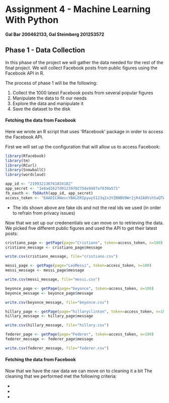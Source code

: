 # Assignment 4 - Machine Learning With Python

#### Gal Bar 200462133, Gal Steimberg 201253572

## Phase 1 - Data Collection

In this phase of the project we will gather the data needed for the rest of the final project. We will collect Facebook posts from public figures using the Facebook API in R. 

The process of phase 1 will be the following:
1. Collect the 1000 latest Facebook posts from several popular figures
2. Manipulate the data to fit our needs
3. Explore the data and manipulate it
4. Save the dataset to the disk


#### Fetching the data from Facebook

Here we wrote an R script that uses 'Rfacebook' package in order to access the Facebook API.

First we will set up the configuration that will allow us to access Facebook: 

```r
library(Rfacebook)
library(tm)
library(RCurl)
library(SnowballC)
library(wordcloud)

app_id <- "219932136741834182"
app_secret <- "1e8ad2627d91239702754e9487af039a571"
fb_oauth <- fbOAuth(app_id, app_secret)
access_token <- "EAADICANevcYBALERIpywyS123q2x3YZBNBU9Wr2jR4ZA8Vsh5aQTWtngZAsIZAMi8zFRroGCEVkJBI9ab1ZBpLws3KYrxQhnVZB4DDm6yML9vZCDHAb4HJZACgZAjUca67Jyl3t7klRQfNRUMuYp8oldMeLKzPZAhucyCXscZD"
```
* The ids shown above are fake ids and not the real ids we used (in order to refrain from privacy issues)


Now that we set up our credenentials we can move on to retrieving the data. We picked five different public figures and used the API to get their latest posts:

```r
cristiano_page <- getPage(page="Cristiano", token=access_token, n=100)
cristiano_message <- cristiano_page$message

write.csv(cristiano_message, file="cristiano.csv")

messi_page <- getPage(page="LeoMessi", token=access_token, n=100)
messi_message <- messi_page$message

write.csv(messi_message, file="messi.csv")

beyonce_page <- getPage(page="beyonce", token=access_token, n=100)
beyonce_message <- beyonce_page$message

write.csv(beyonce_message, file="beyonce.csv")

hillary_page <- getPage(page="hillaryclinton", token=access_token, n=100)
hillary_message <- hillary_page$message

write.csv(hillary_message, file="hillary.csv")

federer_page <- getPage(page="Federer", token=access_token, n=100)
federer_message <- federer_page$message

write.csv(federer_message, file="federer.csv")
```
#### Fetching the data from Facebook

Now that we have the raw data we can move on to cleaning it a bit
The cleaning that we performed met the following criteria:

- 
- 
-



